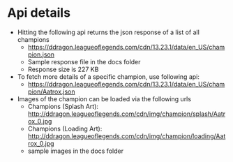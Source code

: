 # Api details

- Hitting the following api returns the json response of a list of all champions
  - https://ddragon.leagueoflegends.com/cdn/13.23.1/data/en_US/champion.json
  - Sample response file in the docs folder
  - Response size is 227 KB
- To fetch more details of a specific champion, use following api: 
  - https://ddragon.leagueoflegends.com/cdn/13.23.1/data/en_US/champion/Aatrox.json
- Images of the champion can be loaded via the following urls
  - Champions (Splash Art): http://ddragon.leagueoflegends.com/cdn/img/champion/splash/Aatrox_0.jpg
  - Champions (Loading Art): http://ddragon.leagueoflegends.com/cdn/img/champion/loading/Aatrox_0.jpg
  - sample images in the docs folder

